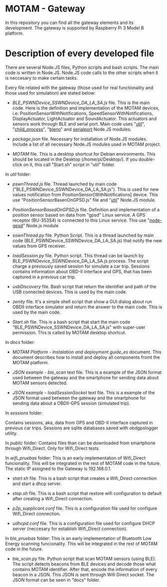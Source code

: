 # **MOTAM - Gateway** #

In this repository you can find all the gateway elements and its development. The gateway is supported by Raspberry Pi 3 Model B platform.


# Description of every developed file #

There are several Node.JS files, Python scripts and bash scripts. The main code is written in Node.JS. Node.JS code calls to the other scripts when it is neccesary to make certain tasks.

Every file related with the gateway (those used for real functionality and those used for simulation) are stated below:

- *BLE_PSWNDevice_SSWNDevice_DA_LA_SA.js* file. This is the main code. Here is the definition and implementation of the MOTAM devices, i.e: PositionSensorWithNotifications, SpeedSensorWithNotifications, DisplayActuator, LightActuator and SoundActuator. This actuators and sensors work through BLE and serial port. Main code uses "[util](https://nodejs.org/api/util.html)", "[child_process](https://nodejs.org/api/child_process.html)", "[bleno](https://www.npmjs.com/package/bleno)" and [serialport](https://www.npmjs.com/package/serialport) Node.JS modules.

- *package.json* file. Necessary for installation of Node.JS modules. Include a list of all necessary Node.JS modules used in MOTAM project.

- *MOTAM* file. This is a desktop shortcut for Debian environments. This should be located in the Desktop (/home/pi/Desktop/). If you double-click on it, this call "Start.sh" script in "util" folder.



In *util* folder:

- *pswnThread.js* file. Thread launched by main code ("BLE_PSWNDevice_SSWNDevice_DA_LA_SA.js"). This is used for new values notification from PositionSensor[WithNotifications] device. This use "PositionSensorBasenOnGPSD.js" file and "[util](https://nodejs.org/api/util.html)" Node.JS module.

- *PositionSensorBasedOnGPSD.js* file. Definition and implementation of a position sensor based on data from "gpsd" Linux service. A GPS receptor (BU-353S4) is connected to this Linux service. This use "[node-gpsd](https://www.npmjs.com/package/node-gpsd)" Node.js module

- *sswnThread.py* file. Python Script. This is a thread launched by main code (BLE_PSWNDevice_SSWNDevice_DA_LA_SA.js) that notify the new values from GPS receiver.

- *loadSession.py* file. Python script. This thread can be launch by BLE_PSWNDevice_SSWNDevice_DA_LA_SA.js process. The script charge a previously saved session for simulate a car trip. Sessions contains information about OBD-II interface and GPS, that has been captured in a previous car trip.

- *usbDiscovery* file. Bash script that return the identifier and path of the USB connected devices. This is used by the main code.

- *zenity* file. It's a simple shell script that show a GUI dialog about run OBDII interface simulator and return the answer to the main code. This is used by the main code.

- *Start.sh* file. This is a bash script that start the main code "BLE_PSWNDevice_SSWNDevice_DA_LA_SA.js" with super-user permission. This is called by MOTAM desktop shortcut.



In *docs* folder:

- *MOTAM Platform - Instalation and deployment guide_es* document. This document describes how to install and deploy all components fromt the MOTAM platform.

- *JSON example - ble_scan* text file. This is a example of the JSON format used between the gateway and the smartphone for sending data about MOTAM sensors detected.

- *JSON example - loadSessionSocket* text file. This is a example of the JSON format used between the gateway and the smartphone for sending data about a OBDII-GPS session (simulated trip).



In *sessions* folder:

Contains sessions, aka, data from GPS and OBD-II interface captured in previous car trips. Sessions are sqlite databases saved with obdgpslogger utility.


In *public* folder:
Contains files than can be downloaded from smartphone through Wifi_Direct. Only for Wifi_Direct tests.



In *wifi_pruebas* folder:
This is an early implementation of Wifi_Direct funcionality. This will be integrated in the rest of MOTAM code in the future. The static IP assigned to the Gateway is 192.168.0.1.

- *start.sh* file. This is a bash script that creates a Wifi_Direct connection and start a dhcp server.

- *stop.sh* file. This is a bash script that restore wifi configuration to default after creating a Wifi_Direct connection.

- *p2p_supplicant.conf* file. This is a configuration file used for configure Wifi_Direct connection.

- *udhcpd.conf* file. This is a configuration file used for configure DHCP server (neccesary for establish Wifi_Direct connection).



In *ble_pruebas* folder:
This is an early implementation of Bluetooth Low Energy scanning funcionality. This will be integrated in the rest of MOTAM code in the future.

- *ble_scan.py* file. Python script that scan MOTAM sensors (using BLE). The script detects beacons from BLE devices and decode those what contains MOTAM identifier. After that, encode the information of every beacon in a JSON. This JSON is sent through Wifi Direct socket. The JSON format can be seen in "docs" folder.